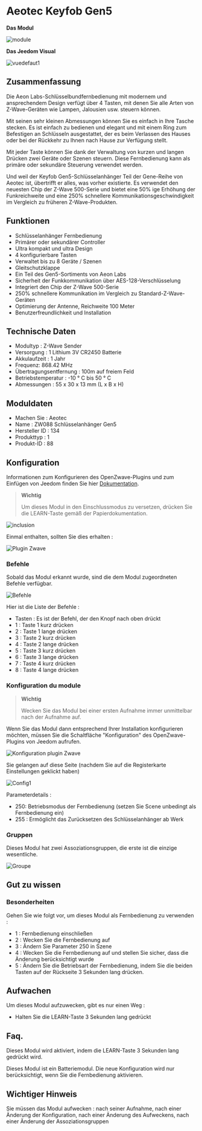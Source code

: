 # Aeotec Keyfob Gen5

**Das Modul**

![module](images/aeotec.keyfob-gen5/module.jpg)

**Das Jeedom Visual**

![vuedefaut1](images/aeotec.keyfob-gen5/vuedefaut1.jpg)

## Zusammenfassung

Die Aeon Labs-Schlüsselbundfernbedienung mit modernem und ansprechendem Design verfügt über 4 Tasten, mit denen Sie alle Arten von Z-Wave-Geräten wie Lampen, Jalousien usw. steuern können.

Mit seinen sehr kleinen Abmessungen können Sie es einfach in Ihre Tasche stecken. Es ist einfach zu bedienen und elegant und mit einem Ring zum Befestigen an Schlüsseln ausgestattet, der es beim Verlassen des Hauses oder bei der Rückkehr zu Ihnen nach Hause zur Verfügung stellt.

Mit jeder Taste können Sie dank der Verwaltung von kurzen und langen Drücken zwei Geräte oder Szenen steuern. Diese Fernbedienung kann als primäre oder sekundäre Steuerung verwendet werden.

Und weil der Keyfob Gen5-Schlüsselanhänger Teil der Gene-Reihe von Aeotec ist, übertrifft er alles, was vorher existierte. Es verwendet den neuesten Chip der Z-Wave 500-Serie und bietet eine 50% ige Erhöhung der Funkreichweite und eine 250% schnellere Kommunikationsgeschwindigkeit im Vergleich zu früheren Z-Wave-Produkten.

## Funktionen

-   Schlüsselanhänger Fernbedienung
-   Primärer oder sekundärer Controller
-   Ultra kompakt und ultra Design
-   4 konfigurierbare Tasten
-   Verwaltet bis zu 8 Geräte / Szenen
-   Gleitschutzklappe
-   Ein Teil des Gen5-Sortiments von Aeon Labs
-   Sicherheit der Funkkommunikation über AES-128-Verschlüsselung
-   Integriert den Chip der Z-Wave 500-Serie
-   250% schnellere Kommunikation im Vergleich zu Standard-Z-Wave-Geräten
-   Optimierung der Antenne, Reichweite 100 Meter
-   Benutzerfreundlichkeit und Installation

## Technische Daten

-   Modultyp : Z-Wave Sender
-   Versorgung : 1 Lithium 3V CR2450 Batterie
-   Akkulaufzeit : 1 Jahr
-   Frequenz: 868.42 MHz
-   Übertragungsentfernung : 100m auf freiem Feld
-   Betriebstemperatur : -10 ° C bis 50 ° C
-   Abmessungen : 55 x 30 x 13 mm (L x B x H)

## Moduldaten

-   Machen Sie : Aeotec
-   Name : ZW088 Schlüsselanhänger Gen5
-   Hersteller ID : 134
-   Produkttyp : 1
-   Produkt-ID : 88

## Konfiguration

Informationen zum Konfigurieren des OpenZwave-Plugins und zum Einfügen von Jeedom finden Sie hier [Dokumentation](https://doc.jeedom.com/de_DE/plugins/automation%20protocol/openzwave/).

> **Wichtig**
>
> Um dieses Modul in den Einschlussmodus zu versetzen, drücken Sie die LEARN-Taste gemäß der Papierdokumentation.

![inclusion](images/aeotec.keyfob-gen5/inclusion.jpg)

Einmal enthalten, sollten Sie dies erhalten :

![Plugin Zwave](images/aeotec.keyfob-gen5/information.jpg)

### Befehle

Sobald das Modul erkannt wurde, sind die dem Modul zugeordneten Befehle verfügbar.

![Befehle](images/aeotec.keyfob-gen5/commandes.jpg)

Hier ist die Liste der Befehle :

-   Tasten : Es ist der Befehl, der den Knopf nach oben drückt
  - 1 : Taste 1 kurz drücken
  - 2 : Taste 1 lange drücken
  - 3 : Taste 2 kurz drücken
  - 4 : Taste 2 lange drücken
  - 5 : Taste 3 kurz drücken
  - 6 : Taste 3 lange drücken
  - 7 : Taste 4 kurz drücken
  - 8 : Taste 4 lange drücken

### Konfiguration du module

> **Wichtig**
>
> Wecken Sie das Modul bei einer ersten Aufnahme immer unmittelbar nach der Aufnahme auf.

Wenn Sie das Modul dann entsprechend Ihrer Installation konfigurieren möchten, müssen Sie die Schaltfläche "Konfiguration" des OpenZwave-Plugins von Jeedom aufrufen.

![Konfiguration plugin Zwave](images/plugin/bouton_configuration.jpg)

Sie gelangen auf diese Seite (nachdem Sie auf die Registerkarte Einstellungen geklickt haben)

![Config1](images/aeotec.keyfob-gen5/config1.jpg)

Parameterdetails :

-   250: Betriebsmodus der Fernbedienung (setzen Sie Scene unbedingt als Fernbedienung ein)
-   255 : Ermöglicht das Zurücksetzen des Schlüsselanhänger ab Werk

### Gruppen

Dieses Modul hat zwei Assoziationsgruppen, die erste ist die einzige wesentliche.

![Groupe](images/aeotec.keyfob-gen5/groupe.jpg)

##  Gut zu wissen

### Besonderheiten

Gehen Sie wie folgt vor, um dieses Modul als Fernbedienung zu verwenden :

-   1 : Fernbedienung einschließen
-   2 : Wecken Sie die Fernbedienung auf
-   3 : Ändern Sie Parameter 250 in Szene
-   4 : Wecken Sie die Fernbedienung auf und stellen Sie sicher, dass die Änderung berücksichtigt wurde
-   5 : Ändern Sie die Betriebsart der Fernbedienung, indem Sie die beiden Tasten auf der Rückseite 3 Sekunden lang drücken.

## Aufwachen

Um dieses Modul aufzuwecken, gibt es nur einen Weg :

-   Halten Sie die LEARN-Taste 3 Sekunden lang gedrückt

## Faq.

Dieses Modul wird aktiviert, indem die LEARN-Taste 3 Sekunden lang gedrückt wird.

Dieses Modul ist ein Batteriemodul. Die neue Konfiguration wird nur berücksichtigt, wenn Sie die Fernbedienung aktivieren.

## Wichtiger Hinweis

Sie müssen das Modul aufwecken : nach seiner Aufnahme, nach einer Änderung der Konfiguration, nach einer Änderung des Aufweckens, nach einer Änderung der Assoziationsgruppen

